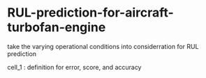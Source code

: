 # RUL-prediction-for-aircraft-turbofan-engine
take the varying operational conditions into considerration for RUL prediction

cell_1 : definition for error, score, and accuracy
